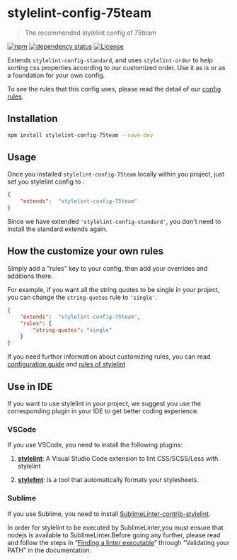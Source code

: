 # stylelint-config-75team
> The recommended stylelint config of 75team

[![npm](https://img.shields.io/npm/v/stylelint-config-75team.svg?style=flat-square)](https://www.npmjs.com/package/stylelint-config-75team) [![dependency status](https://david-dm.org/75team/stylelint-config-75team.svg)](https://david-dm.org/75team/stylelint-config-75team) [![License](https://img.shields.io/npm/l/stylelint-config-75team.svg)](LICENSE)



Extends `stylelint-config-standard`, and uses `stylelint-order` to help sorting css properties according to our customized order.
Use it as is or as a foundation for your own config.

To see the rules that this config uses, please read the detail of our [config rules](!https://github.com/75team/stylelint-config-75team/blob/master/index.js).

## Installation

``` bash
npm install stylelint-config-75team --save-dev
```

## Usage

Once you installed `stylelint-config-75team` locally within you project, just set you stylelint config to :

``` json
{
    "extends":  "stylelint-config-75team"
}
```
Since we have extended `'stylelint-config-standard'`, you don't need to install the standard extends again.

## How the customize your own rules

Simply add a "rules" key to your config, then add your overrides and additions there.

For example, if you want all the string quotes to be single in your project, you can change the `string-quotes` rule to `'single'`.

``` json
{
    "extends":  "stylelint-config-75team",
    "rules": {
        "string-quotes": "single"
    }
}
```

If you need furthor information about customizing rules, you can read [configuration guide](!https://stylelint.io/user-guide/configuration/) and [rules of stylelint](!https://stylelint.io/user-guide/configuration/)

## Use in IDE

If you want to use stylelint in your project, we suggest you use the corresponding plugin in your IDE to get better coding experience.

### VSCode
If you use VSCode, you need to install the following plugins:

1. **[stylelint](https://github.com/shinnn/vscode-stylelint)**: A Visual Studio Code extension to lint CSS/SCSS/Less with stylelint

2. **[stylefmt](https://github.com/morishitter/stylefmt)**: is a tool that automatically formats your stylesheets.

### Sublime

If you use Sublime, you need to install [SublimeLinter-contrib-stylelint](https://github.com/kungfusheep/SublimeLinter-contrib-stylelint).

In order for stylelint to be executed by SublimeLinter,you must ensure that nodejs is available to SublimeLinter.Before going any further, please read and follow the steps in “[Finding a linter executable](http://sublimelinter.readthedocs.io/en/latest/troubleshooting.html#finding-a-linter-executable)” through “Validating your PATH” in the documentation.
